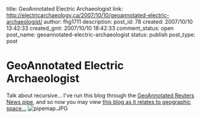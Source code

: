 title: GeoAnnotated Electric Archaeologist
link: http://electricarchaeology.ca/2007/10/10/geoannotated-electric-archaeologist/
author: fhg1711
description: 
post_id: 78
created: 2007/10/10 13:42:33
created_gmt: 2007/10/10 18:42:33
comment_status: open
post_name: geoannotated-electric-archaeologist
status: publish
post_type: post

# GeoAnnotated Electric Archaeologist

Talk about recursive... I've run this blog through the [GeoAnnotated Reuters News pipe](http://pipes.yahoo.com/pipes/pipe.info?_id=gGThvN_62xG2JH50ZoQMOQ), and so now you may view [this blog as it relates to geographic space...](http://pipes.yahoo.com/pipes/pipe.info?_id=epi2gV933BGL2GHSAsqenA) ![pipemap.JPG](http://electricarchaeologist.files.wordpress.com/2007/10/pipemap.JPG)